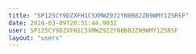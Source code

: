 ```yaml
---
title: "SP125CY9DZXFH1C5XMWZ922YN0B82ZN9WMY1ZSRSF"
date: 2024-03-09T20:31:44.903Z
user: SP125CY9DZXFH1C5XMWZ922YN0B82ZN9WMY1ZSRSF
layout: "users"
---
```

    
